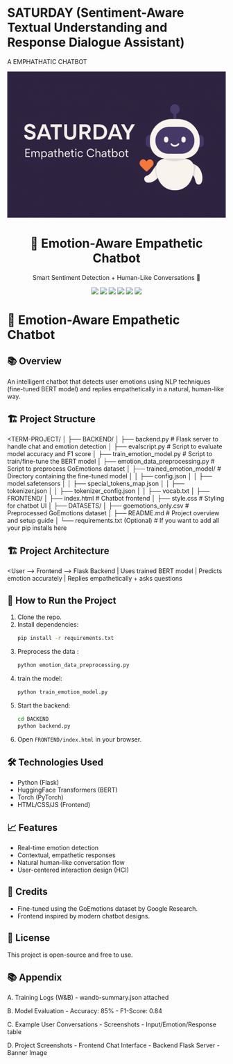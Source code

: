 # SATURDAY (Sentiment-Aware Textual Understanding and Response Dialogue Assistant)
A EMPHATHATIC CHATBOT

![SATURDAY](assets/banner.png)


<h1 align="center">🤖 Emotion-Aware Empathetic Chatbot</h1>

<p align="center">
  Smart Sentiment Detection + Human-Like Conversations 🚀
</p>



<p align="center">
  <img src="https://img.shields.io/badge/Python-3.10+-blue.svg" />
  <img src="https://img.shields.io/badge/Framework-Flask-lightgrey.svg" />
  <img src="https://img.shields.io/badge/NLP-Huggingface-yellow.svg" />
  <img src="https://img.shields.io/badge/Transformer-bert-base--uncased-green.svg" />
  <img src="https://img.shields.io/badge/Frontend-HTML%2FCSS%2FJS-orange.svg" />
  <img src="https://img.shields.io/badge/License-MIT-blue.svg" />
</p>


# 🤖 Emotion-Aware Empathetic Chatbot

## 📚 Overview
An intelligent chatbot that detects user emotions using NLP techniques (fine-tuned BERT model) and replies empathetically in a natural, human-like way.

## 🏗️ Project Structure
<TERM-PROJECT/
│
├── BACKEND/
│   ├── backend.py                 # Flask server to handle chat and emotion detection
│   ├── evalscript.py               # Script to evaluate model accuracy and F1 score
│   ├── train_emotion_model.py      # Script to train/fine-tune the BERT model
│   ├── emotion_data_preprocessing.py  # Script to preprocess GoEmotions dataset
│   ├── trained_emotion_model/      # Directory containing the fine-tuned model
│   │    ├── config.json
│   │    ├── model.safetensors
│   │    ├── special_tokens_map.json
│   │    ├── tokenizer.json
│   │    ├── tokenizer_config.json
│   │    ├── vocab.txt
│
├── FRONTEND/
│   ├── index.html                  # Chatbot frontend
│   ├── style.css                   # Styling for chatbot UI
│
├── DATASETS/
│   ├── goemotions_only.csv         # Preprocessed GoEmotions dataset
│
├── README.md                       # Project overview and setup guide
│
└── requirements.txt (Optional)     # If you want to add all your pip installs here
>

## 🏗️ Project Architecture
<User --> Frontend --> Flask Backend
                           |
                     Uses trained BERT model
                           |
                Predicts emotion accurately
                           |
             Replies empathetically + asks questions
>


## 🚀 How to Run the Project
1. Clone the repo.
2. Install dependencies:
    ```bash
    pip install -r requirements.txt
    ```
2. Preprocess the data :
    ```bash
    python emotion_data_preprocessing.py
    ```
2. train the model:
    ```bash
    python train_emotion_model.py
    ```
3. Start the backend:
    ```bash
    cd BACKEND
    python backend.py
    ```
4. Open `FRONTEND/index.html` in your browser.

## 🛠️ Technologies Used
- Python (Flask)
- HuggingFace Transformers (BERT)
- Torch (PyTorch)
- HTML/CSS/JS (Frontend)

## 📈 Features
- Real-time emotion detection
- Contextual, empathetic responses
- Natural human-like conversation flow
- User-centered interaction design (HCI)

## 🤝 Credits
- Fine-tuned using the GoEmotions dataset by Google Research.
- Frontend inspired by modern chatbot designs.

## 📄 License
This project is open-source and free to use.

## 📚 Appendix

A. Training Logs (W&B)
    - wandb-summary.json attached

B. Model Evaluation
    - Accuracy: 85%
    - F1-Score: 0.84

C. Example User Conversations
    - Screenshots
    - Input/Emotion/Response table

D. Project Screenshots
    - Frontend Chat Interface
    - Backend Flask Server
    - Banner Image

